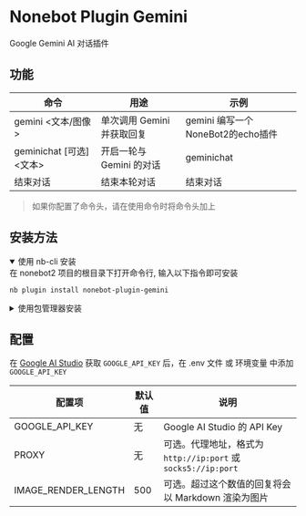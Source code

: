 # Nonebot Plugin Gemini
Google Gemini AI 对话插件

## 功能
| 命令 | 用途 | 示例 |
| --- | --- | --- |
| gemini <文本/图像> | 单次调用 Gemini 并获取回复 | gemini 编写一个NoneBot2的echo插件 |
| geminichat [可选]<文本> | 开启一轮与 Gemini 的对话 | geminichat |
| 结束对话 | 结束本轮对话 | 结束对话 |

> 如果你配置了命令头，请在使用命令时将命令头加上

## 安装方法
<details open>
<summary>使用 nb-cli 安装</summary>
在 nonebot2 项目的根目录下打开命令行, 输入以下指令即可安装

    nb plugin install nonebot-plugin-gemini

</details>

<details>
<summary>使用包管理器安装</summary>
在 nonebot2 项目的插件目录下, 打开命令行, 根据你使用的包管理器, 输入相应的安装命令

<details>
<summary>pip</summary>

    pip install nonebot-plugin-gemini
</details>
<details>
<summary>pdm</summary>

    pdm add nonebot-plugin-gemini
</details>
<details>
<summary>poetry</summary>

    poetry add nonebot-plugin-gemini
</details>
<details>
<summary>conda</summary>

    conda install nonebot-plugin-gemini
</details>

打开 nonebot2 项目根目录下的 `pyproject.toml` 文件, 在 `[tool.nonebot]` 部分追加写入

    plugins = ["nonebot_plugin_gemini"]

</details>


## 配置
在 [Google AI Studio](https://makersuite.google.com/app/apikey) 获取 `GOOGLE_API_KEY` 后，在 .env 文件 或 环境变量 中添加 `GOOGLE_API_KEY`

| 配置项 | 默认值 | 说明 |
| --- | --- | --- |
| GOOGLE_API_KEY | 无 | Google AI Studio 的 API Key |
| PROXY | 无 | 可选。代理地址，格式为 `http://ip:port` 或 `socks5://ip:port` |
| IMAGE_RENDER_LENGTH | 500 | 可选。超过这个数值的回复将会以 Markdown 渲染为图片 |
